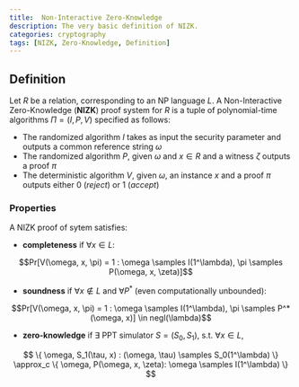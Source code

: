 ```yaml
---
title:  Non-Interactive Zero-Knowledge
description: The very basic definition of NIZK.
categories: cryptography
tags: [NIZK, Zero-Knowledge, Definition]
---
```


## Definition

Let $R$ be a relation, corresponding to an NP language $L$. A Non-Interactive Zero-Knowledge (**NIZK**) proof system for $R$ is a tuple of polynomial-time algorithms $\Pi = (I, P,V)$ specified as follows:

- The randomized algorithm $I$ takes as input the security parameter and outputs
a common reference string $\omega$
- The randomized algorithm $P$, given $\omega$ and $x \in R$ and a witness $\zeta$ outputs a proof $\pi$
- The deterministic algorithm $V$, given $\omega$, an instance $x$ and a proof $\pi$ outputs either 0 (*reject*) or 1 (*accept*)

<!--more-->

### Properties

A NIZK proof of sytem satisfies:

- **completeness** if $\forall x \in L$:

$$Pr[V(\omega, x, \pi) = 1 : \omega \samples I(1^\lambda), \pi \samples P(\omega, x, \zeta)]$$

- **soundness** if $\forall x \not\in L$ and $\forall P^*$ (even computationally unbounded):

$$Pr[V(\omega, x, \pi) = 1 : \omega \samples I(1^\lambda), \pi \samples P^*(\omega, x)] \in negl(\lambda)$$

- **zero-knowledge** if $\exists$ PPT simulator $S = (S_0, S_1)$, s.t. $\forall x \in L$,

$$ \{ \omega, S_1(\tau, x) : (\omega, \tau) \samples S_0(1^\lambda) \} \approx_c \{ \omega, P(\omega, x, \zeta): \omega \samples I(1^\lambda) \} $$